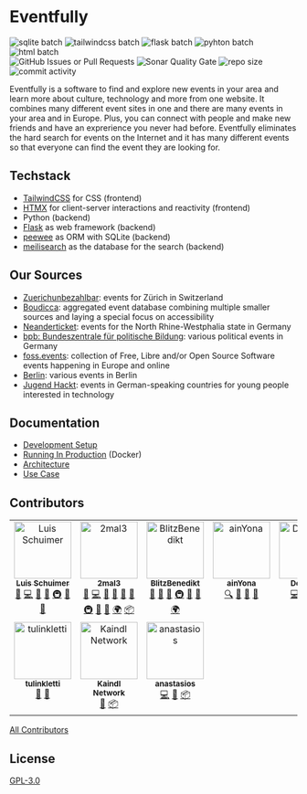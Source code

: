 # Eventfully

![sqlite batch](https://img.shields.io/badge/Sqlite-003B57?style=for-the-badge&logo=sqlite&logoColor=white)
![tailwindcss batch](https://img.shields.io/badge/tailwindcss-%2338B2AC.svg?style=for-the-badge&logo=tailwind-css&logoColor=white)
![flask batch](https://img.shields.io/badge/Flask-000000?style=for-the-badge&logo=flask&logoColor=white)
![pyhton batch](https://img.shields.io/badge/Python-FFD43B?style=for-the-badge&logo=python&logoColor=blue)
![html batch](https://img.shields.io/badge/HTML5-E34F26?style=for-the-badge&logo=html5&logoColor=white) <br>
![GitHub Issues or Pull Requests](https://img.shields.io/github/issues/BytezoTeam/Eventfully?style=flat-square)
![Sonar Quality Gate](https://img.shields.io/sonar/quality_gate/BytezoTeam_Eventfully?server=https%3A%2F%2Fsonarcloud.io&style=flat-square)
![repo size](https://img.shields.io/github/repo-size/BytezoTeam/Eventfully?style=flat-square)
![commit activity](https://img.shields.io/github/commit-activity/m/BytezoTeam/Eventfully?style=flat-square)

Eventfully is a software to find and explore new events in your area and learn more about culture, technology and more from one website. It combines many different event sites in one and there are many events in your area and in Europe. Plus, you can connect with people and make new friends and have an exprerience you never had before. Eventfully eliminates the hard search for events on the Internet and it has many different events so that everyone can find the event they are looking for.

## Techstack

- [TailwindCSS](https://tailwindcss.com/) for CSS (frontend)
- [HTMX](https://htmx.org/) for client-server interactions and reactivity (frontend)
- Python (backend)
- [Flask](https://flask.palletsprojects.com/) as web framework (backend)
- [peewee](https://docs.peewee-orm.com/en/latest/) as ORM with SQLite (backend)
- [meilisearch](https://www.meilisearch.com/) as the database for the search (backend)

## Our Sources

- [Zuerichunbezahlbar](https://www.zuerichunbezahlbar.ch/events/): events for Zürich in Switzerland
- [Boudicca](https://boudicca.events): aggregated event database combining multiple smaller sources and laying a special focus on accessibility
- [Neanderticket](https://www.neanderticket.de/): events for the North Rhine-Westphalia state in Germany
- [bpb: Bundeszentrale für politische Bildung](https://www.bpb.de/veranstaltungen/): various political events in Germany
- [foss.events](https://foss.events): collection of Free, Libre and/or Open Source Software events happening in Europe and online
- [Berlin](https://www.berlin.de/tickets/): various events in Berlin
- [Jugend Hackt](https://jugendhackt.org/): events in German-speaking countries for young people interested in technology

## Documentation

- [Development Setup](/docs/development-setup.md)
- [Running In Production](/docs/running-in-production.md) (Docker)
- [Architecture](/docs/architecture.md)
- [Use Case](/docs/use-case.md)

## Contributors

<!-- ALL-CONTRIBUTORS-LIST:START - Do not remove or modify this section -->
<!-- prettier-ignore-start -->
<!-- markdownlint-disable -->
<table>
  <tbody>
    <tr>
      <td align="center" valign="top" width="20%"><a href="https://github.com/LuisSchuimer"><img src="https://avatars.githubusercontent.com/u/85784931?v=4?s=100" width="100px;" alt="Luis Schuimer"/><br /><sub><b>Luis Schuimer</b></sub></a><br /><a href="https://github.com/BytezoTeam/Eventfully/issues?q=author%3ALuisSchuimer" title="Bug reports">🐛</a> <a href="https://github.com/BytezoTeam/Eventfully/commits?author=LuisSchuimer" title="Code">💻</a> <a href="https://github.com/BytezoTeam/Eventfully/commits?author=LuisSchuimer" title="Documentation">📖</a> <a href="#ideas-LuisSchuimer" title="Ideas, Planning, & Feedback">🤔</a> <a href="#infra-LuisSchuimer" title="Infrastructure (Hosting, Build-Tools, etc)">🚇</a> <a href="#projectManagement-LuisSchuimer" title="Project Management">📆</a> <a href="#promotion-LuisSchuimer" title="Promotion">📣</a></td>
      <td align="center" valign="top" width="20%"><a href="https://github.com/2mal3"><img src="https://avatars.githubusercontent.com/u/56305732?v=4?s=100" width="100px;" alt="2mal3"/><br /><sub><b>2mal3</b></sub></a><br /><a href="https://github.com/BytezoTeam/Eventfully/issues?q=author%3A2mal3" title="Bug reports">🐛</a> <a href="https://github.com/BytezoTeam/Eventfully/commits?author=2mal3" title="Code">💻</a> <a href="#data-2mal3" title="Data">🔣</a> <a href="#design-2mal3" title="Design">🎨</a> <a href="https://github.com/BytezoTeam/Eventfully/commits?author=2mal3" title="Documentation">📖</a> <a href="#ideas-2mal3" title="Ideas, Planning, & Feedback">🤔</a> <a href="#infra-2mal3" title="Infrastructure (Hosting, Build-Tools, etc)">🚇</a> <a href="#projectManagement-2mal3" title="Project Management">📆</a> <a href="#tool-2mal3" title="Tools">🔧</a> <a href="#translation-2mal3" title="Translation">🌍</a> <a href="#platform-2mal3" title="Packaging/porting to new platform">📦</a></td>
      <td align="center" valign="top" width="20%"><a href="https://github.com/BlitzBenedikt"><img src="https://avatars.githubusercontent.com/u/117511666?v=4?s=100" width="100px;" alt="BlitzBenedikt"/><br /><sub><b>BlitzBenedikt</b></sub></a><br /><a href="https://github.com/BytezoTeam/Eventfully/issues?q=author%3ABlitzBenedikt" title="Bug reports">🐛</a> <a href="#design-BlitzBenedikt" title="Design">🎨</a> <a href="#ideas-BlitzBenedikt" title="Ideas, Planning, & Feedback">🤔</a> <a href="#infra-BlitzBenedikt" title="Infrastructure (Hosting, Build-Tools, etc)">🚇</a> <a href="#projectManagement-BlitzBenedikt" title="Project Management">📆</a> <a href="#promotion-BlitzBenedikt" title="Promotion">📣</a> <a href="#translation-BlitzBenedikt" title="Translation">🌍</a></td>
      <td align="center" valign="top" width="20%"><a href="https://github.com/ainYona"><img src="https://avatars.githubusercontent.com/u/146672622?v=4?s=100" width="100px;" alt="ainYona"/><br /><sub><b>ainYona</b></sub></a><br /><a href="#fundingFinding-ainYona" title="Funding Finding">🔍</a> <a href="#ideas-ainYona" title="Ideas, Planning, & Feedback">🤔</a> <a href="#promotion-ainYona" title="Promotion">📣</a> <a href="#data-ainYona" title="Data">🔣</a></td>
      <td align="center" valign="top" width="20%"><a href="https://github.com/aehtorod"><img src="https://avatars.githubusercontent.com/u/117511248?v=4?s=100" width="100px;" alt="Dorothea"/><br /><sub><b>Dorothea</b></sub></a><br /><a href="https://github.com/BytezoTeam/Eventfully/commits?author=aehtorod" title="Code">💻</a> <a href="#ideas-aehtorod" title="Ideas, Planning, & Feedback">🤔</a> <a href="#projectManagement-aehtorod" title="Project Management">📆</a> <a href="#data-aehtorod" title="Data">🔣</a></td>
    </tr>
    <tr>
      <td align="center" valign="top" width="20%"><a href="https://github.com/tulinkletti"><img src="https://avatars.githubusercontent.com/u/148628918?v=4?s=100" width="100px;" alt="tulinkletti"/><br /><sub><b>tulinkletti</b></sub></a><br /><a href="#design-tulinkletti" title="Design">🎨</a> <a href="#ideas-tulinkletti" title="Ideas, Planning, & Feedback">🤔</a></td>
      <td align="center" valign="top" width="20%"><a href="https://github.com/kaindlnetwork"><img src="https://avatars.githubusercontent.com/u/82705244?v=4?s=100" width="100px;" alt="Kaindl Network"/><br /><sub><b>Kaindl Network</b></sub></a><br /><a href="https://github.com/BytezoTeam/Eventfully/commits?author=kaindlnetwork" title="Documentation">📖</a> <a href="#platform-kaindlnetwork" title="Packaging/porting to new platform">📦</a></td>
      <td align="center" valign="top" width="20%"><a href="https://github.com/unibara"><img src="https://avatars.githubusercontent.com/u/100425671?v=4?s=100" width="100px;" alt="anastasios"/><br /><sub><b>anastasios</b></sub></a><br /><a href="https://github.com/BytezoTeam/Eventfully/commits?author=unibara" title="Code">💻</a> <a href="#ideas-unibara" title="Ideas, Planning, & Feedback">🤔</a> <a href="#platform-unibara" title="Packaging/porting to new platform">📦</a></td>
    </tr>
  </tbody>
</table>

<!-- markdownlint-restore -->
<!-- prettier-ignore-end -->

<!-- ALL-CONTRIBUTORS-LIST:END -->

[All Contributors](https://allcontributors.org/)

## License

[GPL-3.0](/LICENSE.txt)
